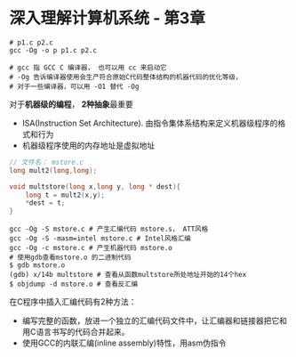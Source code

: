# 深入理解计算机系统 - 第3章

```shell
# p1.c p2.c
gcc -Og -o p p1.c p2.c

# gcc 指 GCC C 编译器， 也可以用 cc 来启动它
# -Og 告诉编译器使用会生产符合原始C代码整体结构的机器代码的优化等级， 
# 对于一些编译器，可以用 -O1 替代 -Og
```

对于**机器级的编程**， **2种抽象**最重要

* ISA(Instruction Set Architecture). 由指令集体系结构来定义机器级程序的格式和行为
* 机器级程序使用的内存地址是虚拟地址

```c
// 文件名： mstore.c
long mult2(long,long);

void multstore(long x,long y, long * dest){
	long t = mult2(x,y);
	*dest = t;
}
```

```shell
gcc -Og -S mstore.c # 产生汇编代码 mstore.s， ATT风格
gcc -Og -S -masm=intel mstore.c # Intel风格汇编
gcc -Og -c mstore.c # 产生机器代码 mstore.o
# 使用gdb查看mstore.o 的二进制代码
$ gdb mstore.o
(gdb) x/14b multstore # 查看从函数multstore所处地址开始的14个hex
$ objdump -d mstore.o # 查看反汇编
```

在C程序中插入汇编代码有2种方法：

* 编写完整的函数，放进一个独立的汇编代码文件中，让汇编器和链接器把它和用C语言书写的代码合并起来。
* 使用GCC的内联汇编(inline assembly)特性，用asm伪指令